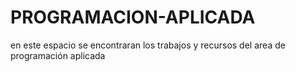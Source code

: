 # PROGRAMACION-APLICADA
en este espacio se encontraran los trabajos y recursos del area de programación aplicada
